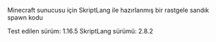 Minecraft sunucusu için SkriptLang ile hazırlanmış bir rastgele sandık spawn kodu

Test edilen sürüm: 1.16.5
SkriptLang sürümü: 2.8.2
